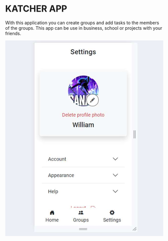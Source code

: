 # KATCHER APP

With this application you can create groups and add tasks to the members of the groups. This app can be use in business, school or projects with your friends.

![Image of the application](/www/Public/img/app_sample.jpg)
